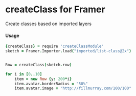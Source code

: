 # createClass for Framer

Create classes based on imported layers

#### Usage
```coffeescript
{createClass} = require 'createClassModule'
sketch = Framer.Importer.load("imported/list-class@2x")


Row = createClass(sketch.row)

for i in [0..10]
	item = new Row {y: 200*i}
	item.avatar.borderRadius = "50%"
	item.avatar.image = "http://fillmurray.com/100/100"
```